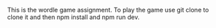 This is the wordle game assignment. To play the game use git clone to clone it and then npm install and npm run dev.
